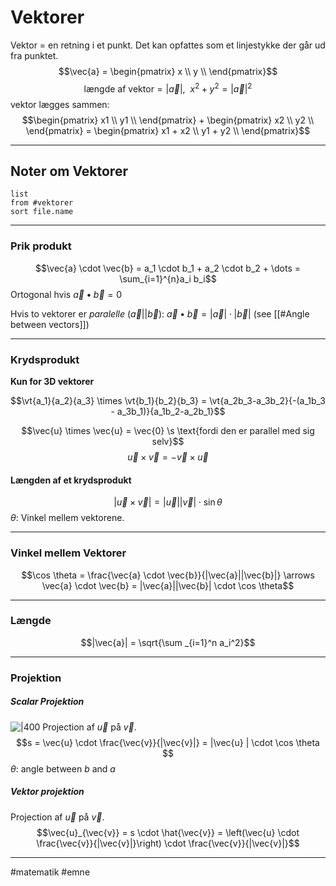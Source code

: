 # Vektorer

Vektor = en retning i et punkt. Det kan opfattes som et linjestykke der
går ud fra punktet.
$$\vec{a} = \begin{pmatrix}
x \\
y \\
\end{pmatrix}$$
$$\text{længde af vektor} = \left| \vec{a} \right|,\ \ x^{2} + y^{2} = {|\vec{a}|}^{2}$$
vektor lægges sammen:
$$\begin{pmatrix}
x1 \\
y1 \\
\end{pmatrix} + \begin{pmatrix}
x2 \\
y2 \\
\end{pmatrix} = \begin{pmatrix}
x1 + x2 \\
y1 + y2 \\
\end{pmatrix}$$

---

## Noter om Vektorer
```dataview 
list
from #vektorer 
sort file.name
```

---

### Prik produkt
$$\vec{a} \cdot \vec{b} = a_1 \cdot b_1 + a_2  \cdot b_2 + \dots = \sum_{i=1}^{n}a_i b_i$$
Ortogonal hvis $\vec{a} \bullet \vec{b} = 0$

Hvis to vektorer er *paralelle* ($\vec{a} || \vec{b}$):   $\vec{a} \bullet \vec{b}  = |\vec{a}| \cdot  |\vec{b}|$ (see [[#Angle between vectors]])

---

### Krydsprodukt
**Kun for 3D vektorer**

$$\vt{a_1}{a_2}{a_3} \times \vt{b_1}{b_2}{b_3} = \vt{a_2b_3-a_3b_2}{-(a_1b_3 - a_3b_1)}{a_1b_2-a_2b_1}$$

$$\vec{u} \times \vec{u} = \vec{0} \s \text{fordi den er parallel med sig selv}$$
$$\vec{u} \times \vec{v} = -\vec{v} \times \vec{u}$$
#### Længden af et krydsprodukt
$$|\vec{u} \times \vec{v}| = |\vec{u}||\vec{v}| \cdot \sin \theta$$
$\theta$: Vinkel mellem vektorene.


---

### Vinkel mellem Vektorer
$$\cos \theta = \frac{\vec{a} \cdot \vec{b}}{|\vec{a}||\vec{b}|} \arrows \vec{a} \cdot \vec{b} = |\vec{a}||\vec{b}| \cdot \cos \theta$$

---
### Længde
$$|\vec{a}| = \sqrt{\sum _{i=1}^n a_i^2}$$

---

### Projektion

##### Scalar Projektion
![|400](https://external-content.duckduckgo.com/iu/?u=https%3A%2F%2Ftse1.mm.bing.net%2Fth%3Fid%3DOIP.zegYOHIg4NPREgMs6ZjujAHaD1%26pid%3DApi&f=1)
Projection af $\vec{u}$ på $\vec{v}$.
$$s = \vec{u} \cdot \frac{\vec{v}}{|\vec{v}|} = |\vec{u} | \cdot \cos \theta $$
$\theta$: angle between $b$ and $a$

##### Vektor projektion
Projection af $\vec{u}$ på $\vec{v}$.
$$\vec{u}_{\vec{v}} = s \cdot \hat{\vec{v}} = \left(\vec{u} \cdot \frac{\vec{v}}{|\vec{v}|}\right) \cdot \frac{\vec{v}}{|\vec{v}|}$$

---
#matematik #emne